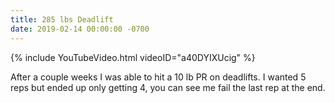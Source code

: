 ```yaml
---
title: 285 lbs Deadlift
date: 2019-02-14 00:00:00 -0700
---
```


{% include YouTubeVideo.html videoID="a40DYIXUcig" %}

After a couple weeks I was able to hit a 10 lb PR on deadlifts. I wanted 5 reps but ended up only getting 4, you can see me fail the last rep at the end.
